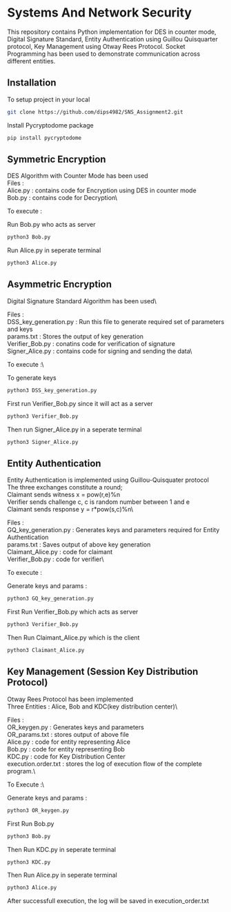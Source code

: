 # Systems And Network Security

This repository contains Python implementation for DES in counter mode, Digital Signature Standard, Entity Authentication using Guillou Quisquarter protocol, Key Management using Otway Rees Protocol. Socket Programming has been used to demonstrate communication across different entities.

## Installation

To setup project in your local

```bash
git clone https://github.com/dips4982/SNS_Assignment2.git 
```

Install Pycryptodome package

```bash
pip install pycryptodome
```

## Symmetric Encryption

DES Algorithm with Counter Mode has been used\
Files :\
Alice.py : contains code for Encryption using DES in counter mode\
Bob.py   : contains code for Decryption\

To execute : 

Run Bob.py who acts as server

```bash
python3 Bob.py
```

Run Alice.py in seperate terminal

```bash
python3 Alice.py
```

## Asymmetric Encryption

Digital Signature Standard Algorithm has been used\

Files :\
DSS_key_generation.py : Run this file to generate required set of parameters and keys\
params.txt            : Stores the output of key generation\
Verifier_Bob.py       : conatins code for verification of signature\
Signer_Alice.py       : contains code for signing and sending the data\

To execute :\ 

To generate keys 

```bash
python3 DSS_key_generation.py
```

First run Verifier_Bob.py since it will act as a server

```bash
python3 Verifier_Bob.py
```

Then run Signer_Alice.py in a seperate terminal

```bash
python3 Signer_Alice.py
```

## Entity Authentication

Entity Authentication is implemented using Guillou-Quisquater protocol\
The three exchanges constitute a round;\
Claimant sends witness x = pow(r,e)%n\
Verifier sends challenge c, c is random number between 1 and e\
Claimant sends response y = r*pow(s,c)%n\

Files :\
GQ_key_generation.py : Generates keys and parameters required for Entity Authentication\
params.txt           : Saves output of above key generation\
Claimant_Alice.py    : code for claimant\
Verifier_Bob.py      : code for verifier\

To execute :

Generate keys and params :

```bash
python3 GQ_key_generation.py
```

First Run Verifier_Bob.py which acts as server

```bash
python3 Verifier_Bob.py
```

Then Run Claimant_Alice.py which is the client

```bash
python3 Claimant_Alice.py
```
## Key Management (Session Key Distribution Protocol)

Otway Rees Protocol has been implemented\
Three Entities : Alice, Bob and KDC(key distribution center)\

Files :\
OR_keygen.py        : Generates keys and parameters\
OR_params.txt       : stores output of above file\
Alice.py            : code for entity representing Alice\
Bob.py              : code for entity representing Bob\
KDC.py              : code for Key Distribution Center\
execution.order.txt : stores the log of execution flow of the complete program.\

To Execute :\

Generate keys and params :

```bash
python3 OR_keygen.py
```

First Run Bob.py

```bash
python3 Bob.py
```

Then Run KDC.py in seperate terminal

```bash
python3 KDC.py
```

Then Run Alice.py in seperate terminal
 
```bash
python3 Alice.py
```
After successfull execution, the log will be saved in execution_order.txt


